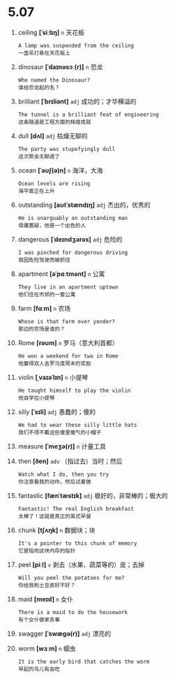 # 5.07

1. ceiling **[ˈsiːlɪŋ]** `n` 天花板

   ```
   A lamp was suspended from the ceiling
   一盏吊灯悬在天花板上
   ```

2. dinosaur **[ˈdaɪnəsɔː(r)]** `n` 恐龙

   ```
   Who named the Dinosaur?
   谁给恐龙起的名？
   ```

3. brilliant **[ˈbrɪliənt]** `adj` 成功的；才华横溢的

   ```
   The tunnel is a brilliant feat of engineering
   这条隧道是工程方面的辉煌成就
   ```

4. dull **[dʌl]** `adj` 枯燥无聊的

   ```
   The party was stupefyingly dull
   这次聚会无聊透了
   ```

5. ocean **[ˈəʊʃ(ə)n]** `n` 海洋，大海

   ```
   Ocean levels are rising
   海平面正在上升
   ```

6. outstanding **[aʊtˈstændɪŋ]** `adj` 杰出的，优秀的

   ```
   He is unarguably an outstanding man
   毋庸置疑，他是一个出色的人
   ```

7. dangerous **[ˈdeɪndʒərəs]** `adj` 危险的

   ```
   I was pinched for dangerous driving
   我因危险驾驶而被抓住
   ```

8. apartment **[əˈpɑːtmənt]** `n` 公寓

   ```
   They live in an apartment uptown
   他们住在市郊的一套公寓
   ```

9. farm **[fɑːm]** `n` 农场

   ```
   Whose is that farm over yonder?
   那边的农场是谁的？
   ```

10. Rome **[rəʊm]** `n` 罗马（意大利首都）

    ```
    He won a weekend for two in Rome
    他赢得双人去罗马度周末的奖励
    ```

11. violin **[ˌvaɪəˈlɪn]** `n` 小提琴

    ```
    He taught himself to play the violin
    他自学拉小提琴
    ```

12. silly **[ˈsɪli]** `adj` 愚蠢的；傻的

    ```
    We had to wear these silly little hats
    我们不得不戴这些傻里傻气的小帽子
    ```

13. measure **[ˈmeʒə(r)]** `n` 计量工具

14. then **[ðen]** `adv` （指过去）当时；然后

    ```
    Watch what I do, then you try
    你注意看我的动作，然后试着做
    ```

15. fantastic **[fænˈtæstɪk]** `adj` 极好的，非常棒的；极大的

    ```
    Fantastic! The real English breakfast
    太棒了！这就是真正的英式早餐
    ```

16. chunk **[tʃʌŋk]** `n` 数据块；块

    ```
    It's a pointer to this chunk of memory
    它是指向这块内存的指针
    ```

17. peel **[piːl]** `v` 剥去（水果、蔬菜等的）皮；去掉

    ```
    Will you peel the potatoes for me?
    你给我削土豆皮好不好？
    ```

18. maid **[meɪd]** `n` 女仆

    ```
    There is a maid to do the housework
    有个女仆做家务事
    ```

19. swagger **[ˈswæɡə(r)]** `adj` 漂亮的

20. worm **[wɜːm]** `n` 蠕虫
    ```
    It is the early bird that catches the worm
    早起的鸟儿有虫吃
    ```
